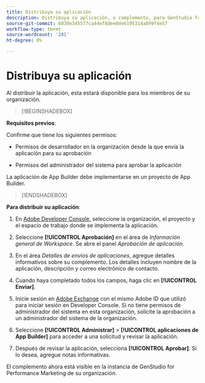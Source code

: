 ```yaml
---
title: Distribuya su aplicación
description: Distribuya su aplicación, o complemento, para GenStudio for Performance Marketing.
source-git-commit: 6830e345577ca44ef8dee8de6195314a899f4e57
workflow-type: tm+mt
source-wordcount: '201'
ht-degree: 0%

---
```


# Distribuya su aplicación

Al distribuir la aplicación, esta estará disponible para los miembros de su organización.

>[!BEGINSHADEBOX]

**Requisitos previos**:

Confirme que tiene los siguientes permisos:

* Permisos de desarrollador en la organización desde la que envía la aplicación para su aprobación

* Permisos del administrador del sistema para aprobar la aplicación

La aplicación de App Builder debe implementarse en un proyecto de App Builder.

>[!ENDSHADEBOX]

**Para distribuir su aplicación**:

1. En [Adobe Developer Console](https://developer.adobe.com/console/), seleccione la organización, el proyecto y el espacio de trabajo donde se implementa la aplicación.

1. Seleccione **[!UICONTROL Aprobación]** en el área de _Información general de Workspace_. Se abre el panel _Aprobación de aplicación_.

1. En el área _Detalles de envíos de aplicaciones_, agregue detalles informativos sobre su complemento. Los detalles incluyen nombre de la aplicación, descripción y correo electrónico de contacto.

1. Cuando haya completado todos los campos, haga clic en **[!UICONTROL Enviar]**.

1. Inicie sesión en [Adobe Exchange](https://exchange.adobe.com/) con el mismo Adobe ID que utilizó para iniciar sesión en Developer Console. Si no tiene permisos de administrador del sistema en esta organización, solicite la aprobación a un administrador del sistema de la organización.

1. Seleccione **[!UICONTROL Administrar]** > **[!UICONTROL aplicaciones de App Builder]** para acceder a una solicitud y revisar la aplicación.

1. Después de revisar la aplicación, selecciona **[!UICONTROL Aprobar]**. Si lo desea, agregue notas informativas.

El complemento ahora está visible en la instancia de GenStudio for Performance Marketing de su organización.
